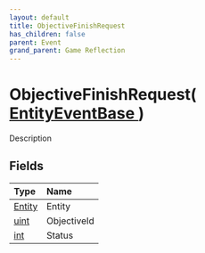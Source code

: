 ```yaml
---
layout: default
title: ObjectiveFinishRequest
has_children: false
parent: Event
grand_parent: Game Reflection
---
```

# ObjectiveFinishRequest( [ EntityEventBase ](/riftbreaker-wiki/docs/game-reflection/events/entity_event_base/) )
Description 

## Fields

| Type | Name |
|:----------|:--------------|
| [Entity](/riftbreaker-wiki/docs/game-reflection/classes/entity/) | Entity |
| [uint](/riftbreaker-wiki/docs/game-reflection/components/uint/) | ObjectiveId |
| [int](/riftbreaker-wiki/docs/game-reflection/enums/int/) | Status |

